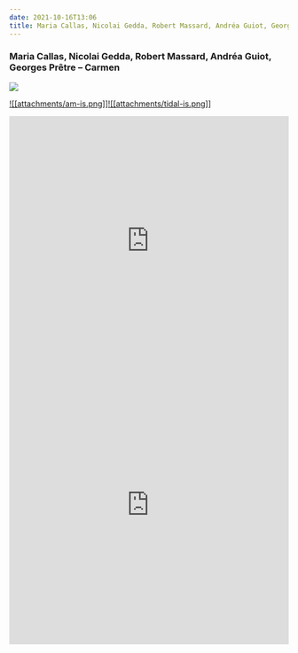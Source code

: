```yaml
---
date: 2021-10-16T13:06
title: Maria Callas, Nicolai Gedda, Robert Massard, Andréa Guiot, Georges Prêtre – Carmen
---
```

### Maria Callas, Nicolai Gedda, Robert Massard, Andréa Guiot, Georges Prêtre – Carmen
[![](https://img.discogs.com/e37od7TCtD-5OcOqe3KXLK6jIKU=/fit-in/600x582/filters:strip_icc():format(jpeg):mode_rgb():quality(90)/discogs-images/R-8186431-1456757347-2961.mpo.jpg)][1] 

[1]: https://www.discogs.com/release/8186431
[2]: https://music.apple.com/us/album/696628355
[3]: https://listen.tidal.com/album/154163

[![[attachments/am-is.png]]][2][![[attachments/tidal-is.png]]][3]

<iframe allow="autoplay *; encrypted-media *; fullscreen *" frameborder="0" height="450" style="width:100%;max-width:660px;overflow:hidden;background:transparent;" sandbox="allow-forms allow-popups allow-same-origin allow-scripts allow-storage-access-by-user-activation allow-top-navigation-by-user-activation" src="https://embed.music.apple.com/us/album/turn-blue/696628355"></iframe>
<div style="position: relative; padding-bottom: 100%; height: 0; overflow: hidden; max-width: 100%;"><iframe src="https://embed.tidal.com/albums/154163?layout=gridify" frameborder= "0" allowfullscreen style="position: absolute; top: 0; left: 0; width: 100%; height: 1px; min-height: 100%; margin: 0 auto;"></iframe></div>